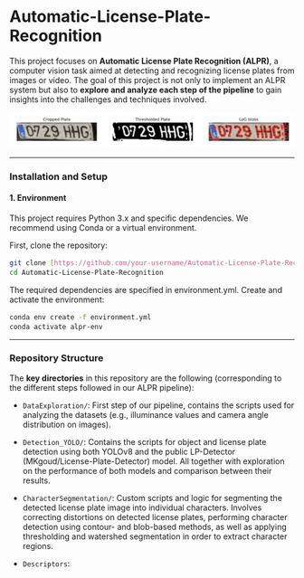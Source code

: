 # Automatic-License-Plate-Recognition

This project focuses on **Automatic License Plate Recognition (ALPR)**, a computer vision task aimed at detecting and recognizing license plates from images or video. The goal of this project is not only to implement an ALPR system but also to **explore and analyze each step of the pipeline** to gain insights into the challenges and techniques involved. 

![Character region detection using the Laplacian of Gaussian (LoG) blob detector](images/licenseplate.png)

---

### Installation and Setup

#### 1. Environment
This project requires Python 3.x and specific dependencies. We recommend using Conda or a virtual environment.

First, clone the repository:

```bash
git clone [https://github.com/your-username/Automatic-License-Plate-Recognition.git](https://github.com/your-username/Automatic-License-Plate-Recognition.git)
cd Automatic-License-Plate-Recognition
```

The required dependencies are specified in environment.yml. Create and activate the environment:

```bash
conda env create -f environment.yml
conda activate alpr-env
```
---

### Repository Structure

The **key directories** in this repository are the following (corresponding to the different steps followed in our ALPR pipeline):

- `DataExploration/`: First step of our pipeline, contains the scripts used for analyzing the datasets (e.g., illuminance values and camera angle distribution on images).

- `Detection_YOLO/`: Contains the scripts for object and license plate detection using both YOLOv8 and the public LP-Detector (MKgoud/License-Plate-Detector) model. All together with exploration on the performance of both models and comparison between their results. 

- `CharacterSegmentation/`: Custom scripts and logic for segmenting the detected license plate image into individual characters. Involves correcting distortions on detected license plates, performing character detection using contour- and blob-based methods, as well as applying thresholding and watershed segmentation in order to extract character regions.

- `Descriptors`: 


